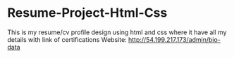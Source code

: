# Resume-Project-Html-Css
This is my resume/cv profile design using html and css where it have all my details with link of certifications
Website:
http://54.199.217.173/admin/bio-data

